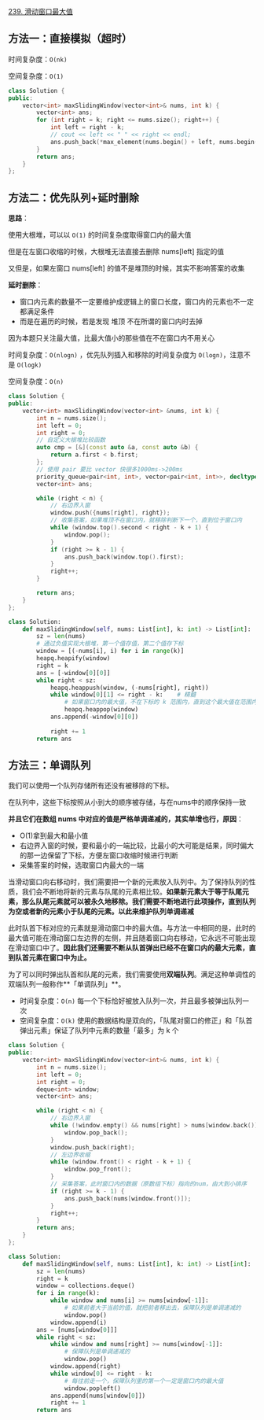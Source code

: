 [239. 滑动窗口最大值](https://leetcode-cn.com/problems/sliding-window-maximum/)

## 方法一：直接模拟（超时）

时间复杂度：`O(nk)`

空间复杂度：`O(1)`

```c++
class Solution {
public:
    vector<int> maxSlidingWindow(vector<int>& nums, int k) {
        vector<int> ans;
        for (int right = k; right <= nums.size(); right++) {
            int left = right - k;
            // cout << left << " " << right << endl;
            ans.push_back(*max_element(nums.begin() + left, nums.begin() + right));
        }
        return ans;
    }
};
```

## 方法二：优先队列+延时删除

**思路**：

使用大根堆，可以以 `O(1)` 的时间复杂度取得窗口内的最大值

但是在左窗口收缩的时候，大根堆无法直接去删除 nums[left] 指定的值

又但是，如果左窗口 nums[left] 的值不是堆顶的时候，其实不影响答案的收集

**延时删除**：

- 窗口内元素的数量不一定要维护成逻辑上的窗口长度，窗口内的元素也不一定都满足条件
- 而是在遍历的时候，若是发现 堆顶 不在所谓的窗口内时去掉

因为本题只关注最大值，比最大值小的那些值在不在窗口内不用关心

时间复杂度：`O(nlog⁡n)` ，优先队列插入和移除的时间复杂度为 `O(log⁡n)`，注意不是 `O(log⁡k)`

空间复杂度：`O(n)`

```c++
class Solution {
public:
    vector<int> maxSlidingWindow(vector<int> &nums, int k) {
        int n = nums.size();
        int left = 0;
        int right = 0;
        // 自定义大根堆比较函数
        auto cmp = [&](const auto &a, const auto &b) {
            return a.first < b.first;
        };
        // 使用 pair 要比 vector 快很多1000ms->200ms
        priority_queue<pair<int, int>, vector<pair<int, int>>, decltype(cmp)> window(cmp);
        vector<int> ans;

        while (right < n) {
            // 右边界入窗
            window.push({nums[right], right});
            // 收集答案，如果堆顶不在窗口内，就移除判断下一个，直到位于窗口内
            while (window.top().second < right - k + 1) {
                window.pop();
            }
            if (right >= k - 1) {
                ans.push_back(window.top().first);
            }
            right++;
        }

        return ans;
    }
};
```

```python
class Solution:
    def maxSlidingWindow(self, nums: List[int], k: int) -> List[int]:
        sz = len(nums)
        # 通过负值实现大根堆，第一个值存值，第二个值存下标
        window = [(-nums[i], i) for i in range(k)]
        heapq.heapify(window)
        right = k
        ans = [-window[0][0]]
        while right < sz:
            heapq.heappush(window, (-nums[right], right))
            while window[0][1] <= right - k:    # 精髓
                # 如果窗口内的最大值，不在下标的 k 范围内，直到这个最大值在范围内
                heapq.heappop(window)
            ans.append(-window[0][0])
            
            right += 1
        return ans
```

## 方法三：单调队列

我们可以使用一个队列存储所有还没有被移除的下标。

在队列中，这些下标按照从小到大的顺序被存储，与在nums中的顺序保持一致

**并且它们在数组 nums 中对应的值是严格单调递减的，其实单增也行，原因**：

- O(1)拿到最大和最小值
- 右边界入窗的时候，要和最小的一端比较，比最小的大可能是结果，同时偏大的那一边保留了下标，方便左窗口收缩时候进行判断
- 采集答案的时候，选取窗口内最大的一端

当滑动窗口向右移动时，我们需要把一个新的元素放入队列中。为了保持队列的性质，我们会不断地将新的元素与队尾的元素相比较。**如果新元素大于等于队尾元素，那么队尾元素就可以被永久地移除。我们需要不断地进行此项操作，直到队列为空或者新的元素小于队尾的元素。以此来维护队列单调递减**

此时队首下标对应的元素就是滑动窗口中的最大值。与方法一中相同的是，此时的最大值可能在滑动窗口左边界的左侧，并且随着窗口向右移动，它永远不可能出现在滑动窗口中了。**因此我们还需要不断从队首弹出已经不在窗口内的最大元素，直到队首元素在窗口中为止。**

为了可以同时弹出队首和队尾的元素，我们需要使用**双端队列**。满足这种单调性的双端队列一般称作**「单调队列」**。

- 时间复杂度：`O(n)` 每一个下标恰好被放入队列一次，并且最多被弹出队列一次
- 空间复杂度：`O(k)` 使用的数据结构是双向的，「队尾对窗口的修正」和「队首弹出元素」保证了队列中元素的数量「最多」为 k 个

```c++
class Solution {
public:
    vector<int> maxSlidingWindow(vector<int>& nums, int k) {
        int n = nums.size();
        int left = 0;
        int right = 0;
        deque<int> window;
        vector<int> ans;

        while (right < n) {
            // 右边界入窗
            while (!window.empty() && nums[right] > nums[window.back()]) {
                window.pop_back();
            }
            window.push_back(right);
            // 左边界收缩
            while (window.front() < right - k + 1) {
                window.pop_front();
            }
            // 采集答案，此时窗口内的数据（原数组下标）指向的num，由大到小排序
            if (right >= k - 1) {
                ans.push_back(nums[window.front()]);
            }
            right++;
        }
        return ans;
    }
};
```

```python
class Solution:
    def maxSlidingWindow(self, nums: List[int], k: int) -> List[int]:
        sz = len(nums)
        right = k
        window = collections.deque()
        for i in range(k):
            while window and nums[i] >= nums[window[-1]]:
                # 如果前者大于当前的值，就把前者移出去，保障队列是单调递减的
                window.pop()
            window.append(i)
        ans = [nums[window[0]]]
        while right < sz:
            while window and nums[right] >= nums[window[-1]]:
                # 保障队列是单调递减的
                window.pop()
            window.append(right)
            while window[0] <= right - k:
                # 每往前走一个，保障队列里的第一个一定是窗口内的最大值
                window.popleft()
            ans.append(nums[window[0]])
            right += 1
        return ans
```
